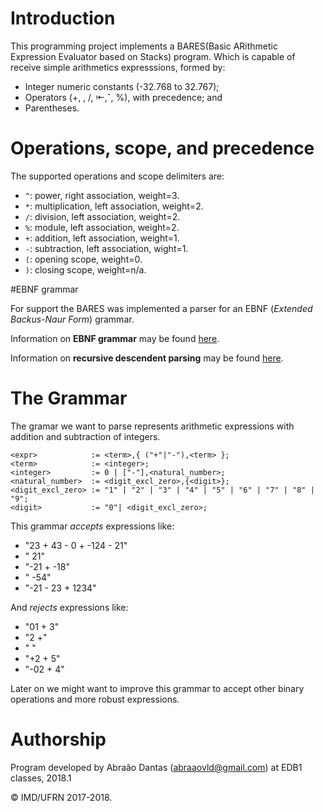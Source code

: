 # Introduction

This programming project implements a BARES(Basic ARithmetic Expression Evaluator based on Stacks) program. Which is capable of receive simple arithmetics expresssions, formed by:

* Integer numeric constants (-32.768 to 32.767);
* Operators (+, , /, ⇤,ˆ, %), with precedence; and
* Parentheses.

# Operations, scope, and precedence

The supported operations and scope delimiters are:

- `^`: power, right association, weight=3.
- `*`: multiplication, left association, weight=2.
- `/`: division, left association, weight=2.
- `%`: module, left association, weight=2.
- `+`: addition, left association, weight=1.
- `-`: subtraction, left association, wight=1.
- `(`: opening scope, weight=0.
- `)`: closing scope, weight=n/a.

#EBNF grammar

For support the BARES was implemented  a parser for an EBNF (_Extended Backus-Naur Form_) grammar.

Information on **EBNF grammar** may be found [here](https://en.wikipedia.org/wiki/Extended_Backus–Naur_Form).

Information on **recursive descendent parsing** may be found [here](https://en.wikipedia.org/wiki/Recursive_descent_parser).

# The Grammar

The gramar we want to parse represents arithmetic expressions with addition and subtraction of integers.

    <expr>            := <term>,{ ("+"|"-"),<term> };
    <term>            := <integer>;
    <integer>         := 0 | ["-"],<natural_number>;
    <natural_number>  := <digit_excl_zero>,{<digit>};
    <digit_excl_zero> := "1" | "2" | "3" | "4" | "5" | "6" | "7" | "8" | "9";
    <digit>           := "0"| <digit_excl_zero>;

This grammar _accepts_ expressions like:

* "23 + 43 - 0   + -124 - 21"
* " 21"
* "-21 +     -18"
* " -54"
* "-21 - 23 + 1234"

And _rejects_ expressions like:

* "01 + 3"
* "2 +"
* "  "
* "+2 + 5"
* "-02 + 4"

Later on we might want to improve this grammar to accept other binary operations and more robust expressions.


# Authorship

Program developed by Abraão Dantas (<abraaovld@gmail.com>) at EDB1 classes, 2018.1

&copy; IMD/UFRN 2017-2018.


